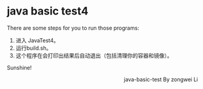 # java basic test4
There are some steps for you to run those programs:
1. 进入 JavaTest4。
2. 运行build.sh。
3. 这个程序在会打印出结果后自动退出（包括清理你的容器和镜像）。


Sunshine!
<p align="right">java-basic-test By zongwei Li</p>

